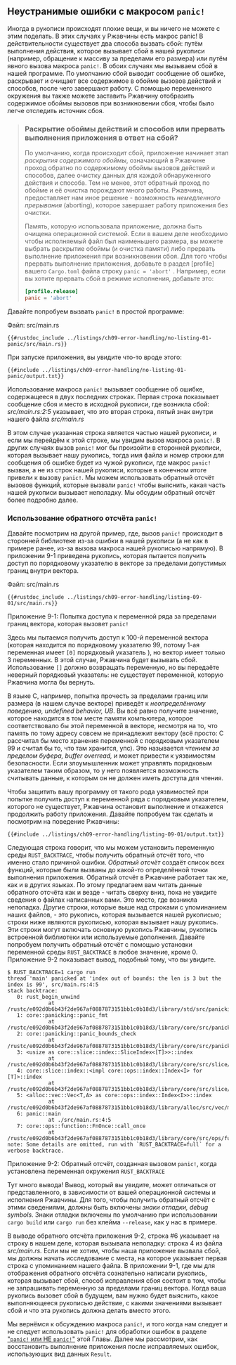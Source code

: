 ## Неустранимые ошибки с макросом `panic!`

Иногда в рукописи происходят плохие вещи, и вы ничего не можете с этим поделать. В этих случаях у Ржавчины есть макрос panic! В действительности существует два способа вызвать сбой: путём выполнения действия, которое вызывает сбой в нашей рукописи (например, обращение к массиву за пределами его размера) или путём явного вызова макроса `panic!`. В обоих случаях мы вызываем сбой в нашей программе. По умолчанию сбой выводит сообщение об ошибке, раскрывает и очищает все содержимое в обойме вызовов действий и способов, после чего завершают работу. С помощью переменного окружения вы также можете заставить Ржавчину отобразить содержимое обоймы вызовов при возникновении сбоя, чтобы было легче отследить источник сбоя.

> ### Раскрытие обоймы действий и способов или прервать выполнения приложения в ответ на сбой?
>
> По умолчанию, когда происходит сбой, приложение начинает этап *раскрытия содержимого обоймы*, означающий в Ржавчине проход обратно по содержимому обоймы вызовов действий и способов, далее очистку данных для каждой обнаруженного действия и способа.  Тем не менее, этот обратный проход по обойме и её очистка порождают много работы. Ржавчина, предоставляет нам иное решение - возможность *немедленного прерывания* (aborting), которое завершает работу приложения без очистки.
>
> Память, которую использовала приложение, должна быть очищена операционной системой. Если в вашем деле необходимо чтобы исполняемый файл был наименьшего размера, вы можете выбрать раскрытие обоймы (и очистка памяти) либо прервать выполнение приложения при возникновении сбоя. Для того чтобы прервать выполнение приложения, добавьте в раздел [profile] вашего <code>Cargo.toml</code> файла строку `panic = 'abort'` . Например, если вы хотите прервать сбой в режиме исполнения, добавьте это:
>
> ```toml
> [profile.release]
> panic = 'abort'
> ```

Давайте попробуем вызвать `panic!` в простой программе:

<span class="filename">Файл: src/main.rs</span>

```rust,should_panic,panics
{{#rustdoc_include ../listings/ch09-error-handling/no-listing-01-panic/src/main.rs}}
```

При запуске приложения, вы увидите что-то вроде этого:

```console
{{#include ../listings/ch09-error-handling/no-listing-01-panic/output.txt}}

```

Использование макроса `panic!` вызывает сообщение об ошибке, содержащееся в двух последних строках. Первая строка показывает сообщение сбоя и место в исходной рукописи, где возникла сбой: *src/main.rs:2:5* указывает, что это вторая строка, пятый знак внутри нашего файла *src/main.rs*

В этом случае указанная строка является частью нашей рукописи, и если мы перейдём к этой строке, мы увидим  вызов макроса `panic!`. В других случаях вызов `panic!` мог бы произойти в сторонней рукописи, которая вызывает нашу рукопись, тогда имя файла и номер строки для сообщения об ошибке будет из чужой рукописи, где макрос `panic!` вызван, а не из строк нашей рукописи, которые в конечном итоге привели к вызову `panic!`. Мы можем использовать обратный отсчёт вызовов функций, которые вызвали `panic!` чтобы выяснить, какая часть нашей рукописи вызывает неполадку. Мы обсудим обратный отсчёт более подробно далее.

### Использование обратного отсчёта `panic!`

Давайте посмотрим на другой пример, где, вызов `panic!` происходит в сторонней библиотеке из-за ошибки в нашей рукописи (а не как в примере ранее, из-за вызова макроса нашей рукописью напрямую). В приложении 9-1 приведена рукопись, которая пытается получить доступ по порядковому указателю в векторе за пределами допустимых границ внутри вектора.

<span class="filename">Файл: src/main.rs</span>

```rust,should_panic,panics
{{#rustdoc_include ../listings/ch09-error-handling/listing-09-01/src/main.rs}}
```

<span class="caption">Приложение 9-1: Попытка доступа к переменной ряда за пределами границ вектора, которая вызовет <code>panic!</code></span>

Здесь мы пытаемся получить доступ к 100-й переменной вектора (которая находится по порядковому указателю 99, потому 1-ая переменная имеет `[0]` порядковый указатель ), но вектор имеет только 3 переменных. В этой случае, Ржавчина будет вызывать сбой. Использование `[]` должно возвращать переменную, но вы передаёте неверный порядковый указатель: не существует переменной, которую Ржавчина могла бы вернуть.

В языке C, например, попытка прочесть за пределами границ или размера (в нашем случае векторе) приведёт к *неопределённому поведению, undefined behavior, UB*. Вы всё равно получите значение, которое находится в том месте памяти компьютера, которое соответствовало бы этой переменной в векторе, несмотря на то, что память по тому адресу совсем не принадлежит вектору (всё просто: C рассчитал бы место хранения переменной с порядковым указателем 99 и считал бы то, что там хранится, упс). Это называется *чтением за пределом буфера, buffer overread,* и может привести к уязвимостям безопасности. Если злоумышленник может управлять порядковым указателем таким образом, то у него появляется возможность считывать данные, к которым он не должен иметь доступа для чтения.

Чтобы защитить вашу программу от такого рода уязвимостей при попытке получить доступ к переменной ряда с порядковым указателем, которого не существует, Ржавчина остановит выполнение и откажется продолжить работу приложения. Давайте попробуем так сделать и посмотрим на поведение Ржавчины:

```console
{{#include ../listings/ch09-error-handling/listing-09-01/output.txt}}
```

Следующая строка говорит, что мы можем установить переменную среды `RUST_BACKTRACE`, чтобы получить обратный отсчёт того, что именно стало причиной ошибки. <em>Обратный отсчёт</em> создаёт список всех функций, которые были вызваны до какой-то определённой точки выполнения приложения. Обратный отсчёт в Ржавчине работает так же, как и в других языках. По этому предлагаем вам читать данные обратного отсчёта как и везде - читать сверху вниз, пока не увидите сведения о файлах написанных вами. Это место, где возникла неполадка. Другие строки, которые выше над строками с упоминанием наших файлов, - это рукопись, которая вызывается нашей рукописью; строки ниже являются рукописью, которая вызывает нашу рукопись. Эти строки могут включать основную рукопись Ржавчины, рукопись встроенной библиотеки или используемые дополнения. Давайте попробуем получить обратный отсчёт с помощью установки переменной среды <code>RUST_BACKTRACE</code> в любое значение, кроме 0. Приложение 9-2 показывает вывод, подобный тому, что вы увидите.

<!-- manual-regeneration
cd listings/ch09-error-handling/listing-09-01
RUST_BACKTRACE=1 cargo run
copy the backtrace output below
check the backtrace число mentioned in the text below the listing
-->

```console
$ RUST_BACKTRACE=1 cargo run
thread 'main' panicked at 'index out of bounds: the len is 3 but the index is 99', src/main.rs:4:5
stack backtrace:
   0: rust_begin_unwind
             at /rustc/e092d0b6b43f2de967af0887873151bb1c0b18d3/library/std/src/panicking.rs:584:5
   1: core::panicking::panic_fmt
             at /rustc/e092d0b6b43f2de967af0887873151bb1c0b18d3/library/core/src/panicking.rs:142:14
   2: core::panicking::panic_bounds_check
             at /rustc/e092d0b6b43f2de967af0887873151bb1c0b18d3/library/core/src/panicking.rs:84:5
   3: <usize as core::slice::index::SliceIndex<[T]>>::index
             at /rustc/e092d0b6b43f2de967af0887873151bb1c0b18d3/library/core/src/slice/index.rs:242:10
   4: core::slice::index::<impl core::ops::index::Index<I> for [T]>::index
             at /rustc/e092d0b6b43f2de967af0887873151bb1c0b18d3/library/core/src/slice/index.rs:18:9
   5: <alloc::vec::Vec<T,A> as core::ops::index::Index<I>>::index
             at /rustc/e092d0b6b43f2de967af0887873151bb1c0b18d3/library/alloc/src/vec/mod.rs:2591:9
   6: panic::main
             at ./src/main.rs:4:5
   7: core::ops::function::FnOnce::call_once
             at /rustc/e092d0b6b43f2de967af0887873151bb1c0b18d3/library/core/src/ops/function.rs:248:5
note: Some details are omitted, run with `RUST_BACKTRACE=full` for a verbose backtrace.
```

<span class="caption">Приложение 9-2: Обратный отсчёт, созданная вызовом <code>panic!</code>, когда установлена переменная окружения <code>RUST_BACKTRACE</code></span>

Тут много вывода! Вывод, который вы увидите, может отличаться от представленного, в зависимости от вашей операционной системы и исполнения Ржавчины. Для того, чтобы получить обратный отсчёт с этими сведениями, должны быть включены <em>знаки отладки, debug symbols</em>. Знаки отладки включены по умолчанию при использовании `cargo build` или `cargo run` без клейма `--release`, как у нас в примере.

В выводе обратного отсчёта приложения 9-2, строка #6 указывает на строку в нашем деле, которая вызывала неполадку: строка 4 из файла *src/main.rs.* Если мы не хотим, чтобы наша приложение вызвала сбой, мы должны начать исследование с места, на которое указывает первая строка с упоминанием нашего файла. В приложении 9-1, где мы для отображения обратного отсчёта сознательно написали рукопись, которая вызывает сбой, способ исправления сбоя состоит в том, чтобы не запрашивать переменную за пределами границ вектора. Когда ваша рукопись вызовет сбой в будущем, вам нужно будет выяснить, какое выполняющееся рукописью действие, с какими значениями вызывает сбой и что эта рукопись должна делать вместо этого.

Мы вернёмся к обсуждению макроса `panic!`, и того когда нам следует и не следует использовать `panic!` для обработки ошибок в разделе <a data-md-type="raw_html" href="ch09-03-to-panic-or-not-to-panic.html#to-panic-or-not-to-panic">"`panic!` или НЕ `panic!`"</a><!--  --> этой Главы. Далее мы рассмотрим, как восстановить выполнение приложения после исправляемых ошибок, использующих вид данных `Result`.
